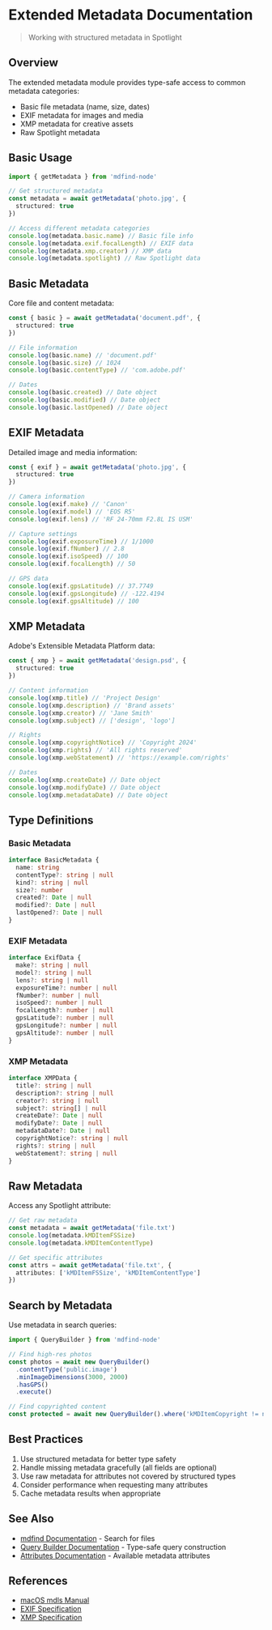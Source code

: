 # Extended Metadata Documentation

> Working with structured metadata in Spotlight

## Overview

The extended metadata module provides type-safe access to common metadata categories:

- Basic file metadata (name, size, dates)
- EXIF metadata for images and media
- XMP metadata for creative assets
- Raw Spotlight metadata

## Basic Usage

```typescript
import { getMetadata } from 'mdfind-node'

// Get structured metadata
const metadata = await getMetadata('photo.jpg', {
  structured: true
})

// Access different metadata categories
console.log(metadata.basic.name) // Basic file info
console.log(metadata.exif.focalLength) // EXIF data
console.log(metadata.xmp.creator) // XMP data
console.log(metadata.spotlight) // Raw Spotlight data
```

## Basic Metadata

Core file and content metadata:

```typescript
const { basic } = await getMetadata('document.pdf', {
  structured: true
})

// File information
console.log(basic.name) // 'document.pdf'
console.log(basic.size) // 1024
console.log(basic.contentType) // 'com.adobe.pdf'

// Dates
console.log(basic.created) // Date object
console.log(basic.modified) // Date object
console.log(basic.lastOpened) // Date object
```

## EXIF Metadata

Detailed image and media information:

```typescript
const { exif } = await getMetadata('photo.jpg', {
  structured: true
})

// Camera information
console.log(exif.make) // 'Canon'
console.log(exif.model) // 'EOS R5'
console.log(exif.lens) // 'RF 24-70mm F2.8L IS USM'

// Capture settings
console.log(exif.exposureTime) // 1/1000
console.log(exif.fNumber) // 2.8
console.log(exif.isoSpeed) // 100
console.log(exif.focalLength) // 50

// GPS data
console.log(exif.gpsLatitude) // 37.7749
console.log(exif.gpsLongitude) // -122.4194
console.log(exif.gpsAltitude) // 100
```

## XMP Metadata

Adobe's Extensible Metadata Platform data:

```typescript
const { xmp } = await getMetadata('design.psd', {
  structured: true
})

// Content information
console.log(xmp.title) // 'Project Design'
console.log(xmp.description) // 'Brand assets'
console.log(xmp.creator) // 'Jane Smith'
console.log(xmp.subject) // ['design', 'logo']

// Rights
console.log(xmp.copyrightNotice) // 'Copyright 2024'
console.log(xmp.rights) // 'All rights reserved'
console.log(xmp.webStatement) // 'https://example.com/rights'

// Dates
console.log(xmp.createDate) // Date object
console.log(xmp.modifyDate) // Date object
console.log(xmp.metadataDate) // Date object
```

## Type Definitions

### Basic Metadata

```typescript
interface BasicMetadata {
  name: string
  contentType?: string | null
  kind?: string | null
  size?: number
  created?: Date | null
  modified?: Date | null
  lastOpened?: Date | null
}
```

### EXIF Metadata

```typescript
interface ExifData {
  make?: string | null
  model?: string | null
  lens?: string | null
  exposureTime?: number | null
  fNumber?: number | null
  isoSpeed?: number | null
  focalLength?: number | null
  gpsLatitude?: number | null
  gpsLongitude?: number | null
  gpsAltitude?: number | null
}
```

### XMP Metadata

```typescript
interface XMPData {
  title?: string | null
  description?: string | null
  creator?: string | null
  subject?: string[] | null
  createDate?: Date | null
  modifyDate?: Date | null
  metadataDate?: Date | null
  copyrightNotice?: string | null
  rights?: string | null
  webStatement?: string | null
}
```

## Raw Metadata

Access any Spotlight attribute:

```typescript
// Get raw metadata
const metadata = await getMetadata('file.txt')
console.log(metadata.kMDItemFSSize)
console.log(metadata.kMDItemContentType)

// Get specific attributes
const attrs = await getMetadata('file.txt', {
  attributes: ['kMDItemFSSize', 'kMDItemContentType']
})
```

## Search by Metadata

Use metadata in search queries:

```typescript
import { QueryBuilder } from 'mdfind-node'

// Find high-res photos
const photos = await new QueryBuilder()
  .contentType('public.image')
  .minImageDimensions(3000, 2000)
  .hasGPS()
  .execute()

// Find copyrighted content
const protected = await new QueryBuilder().where('kMDItemCopyright != null').execute()
```

## Best Practices

1. Use structured metadata for better type safety
2. Handle missing metadata gracefully (all fields are optional)
3. Use raw metadata for attributes not covered by structured types
4. Consider performance when requesting many attributes
5. Cache metadata results when appropriate

## See Also

- [mdfind Documentation](./mdfind.md) - Search for files
- [Query Builder Documentation](./query-builder.md) - Type-safe query construction
- [Attributes Documentation](./attributes.md) - Available metadata attributes

## References

- [macOS mdls Manual](x-man-page://mdls)
- [EXIF Specification](https://www.exif.org/specifications.html)
- [XMP Specification](https://www.adobe.com/devnet/xmp.html)
